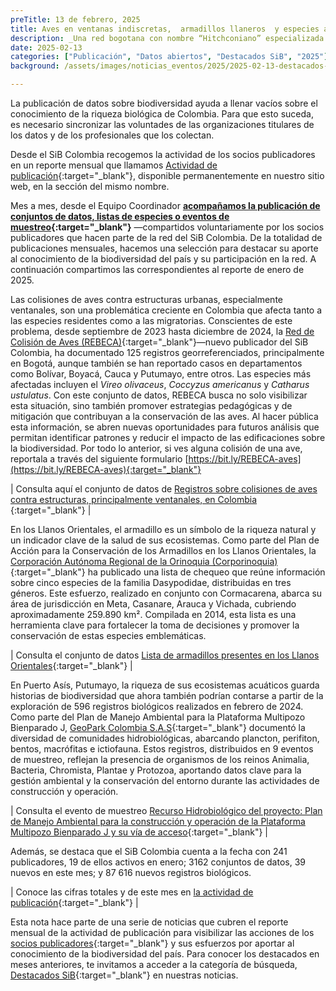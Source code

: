```yaml
---
preTitle: 13 de febrero, 2025
title: Aves en ventanas indiscretas,  armadillos llaneros  y especies acuáticas entre los destacados de enero del 2025
description: _Una red bogotana con nombre “Hitchconiano” especializada en la colisión de aves, dos corporaciones autónomas y una empresa sobresalieron en el primer mes del año._
date: 2025-02-13
categories: ["Publicación", "Datos abiertos", "Destacados SiB", "2025"]
background: /assets/images/noticias_eventos/2025/2025-02-13-destacados-enero-2025.png

---
```


La publicación de datos sobre biodiversidad ayuda a llenar vacíos sobre el conocimiento de la riqueza biológica de Colombia. Para que esto suceda, es necesario sincronizar las voluntades de las organizaciones titulares de los datos y de los profesionales que los colectan.

Desde el SiB Colombia recogemos la actividad de los socios publicadores en un reporte mensual que llamamos [Actividad de publicación](https://biodiversidad.co/comunidad/actividad-de-publicacion/){:target="_blank"}, disponible permanentemente en nuestro sitio web, en la sección del mismo nombre.

Mes a mes, desde el Equipo Coordinador **[acompañamos la publicación de conjuntos de datos, listas de especies o eventos de muestreo](https://biodiversidad.co/compartir/guia-para-publicar/){:target="_blank"}** —compartidos voluntariamente por los socios publicadores que hacen parte de la red del SiB Colombia. De la totalidad de publicaciones mensuales, hacemos una selección para destacar su aporte al conocimiento de la biodiversidad del país y su participación en la red. A continuación compartimos las correspondientes al reporte de enero de 2025.

Las colisiones de aves contra estructuras urbanas, especialmente ventanales, son una problemática creciente en Colombia que afecta tanto a las especies residentes como a las migratorias. Conscientes de este problema, desde septiembre de 2023 hasta diciembre de 2024, la [Red de Colisión de Aves (REBECA)](https://rebeca-aves.com/quienes-somos/){:target="_blank"}—nuevo publicador del SiB Colombia, ha documentado 125 registros georreferenciados, principalmente en Bogotá, aunque también se han reportado casos en departamentos como Bolívar, Boyacá, Cauca y Putumayo, entre otros. Las especies más afectadas incluyen el *Vireo olivaceus*, *Coccyzus americanus* y *Catharus ustulatus*. Con este conjunto de datos, REBECA busca no solo visibilizar esta situación, sino también promover estrategias pedagógicas y de mitigación que contribuyan a la conservación de las aves. Al hacer pública esta información, se abren nuevas oportunidades para futuros análisis que permitan identificar patrones y reducir el impacto de las edificaciones sobre la biodiversidad. Por todo lo anterior, si ves alguna colisión de una ave, reportala a través del siguiente formulario [https://bit.ly/REBECA-aves](https://bit.ly/REBECA-aves){:target="_blank"}

| Consulta aquí el conjunto de datos de [Registros sobre colisiones de aves contra estructuras, principalmente ventanales, en Colombia](https://biodiversidad.co/data/?datasetKey=7e2b9e0d-b268-4c31-8971-ab2171acf55) {:target="_blank"} |

En los Llanos Orientales, el armadillo es un símbolo de la riqueza natural y un indicador clave de la salud de sus ecosistemas. Como parte del Plan de Acción para la Conservación de los Armadillos en los Llanos Orientales, la [Corporación Autónoma Regional de la Orinoquia (Corporinoquia)](https://corporinoquia.gov.co/es/){:target="_blank"} ha publicado una lista de chequeo que reúne información sobre cinco especies de la familia Dasypodidae, distribuidas en tres géneros. Este esfuerzo, realizado en conjunto con Cormacarena, abarca su área de jurisdicción en Meta, Casanare, Arauca y Vichada, cubriendo aproximadamente 259.890 km². Compilada en 2014, esta lista es una herramienta clave para fortalecer la toma de decisiones y promover la conservación de estas especies emblemáticas.

| Consulta el conjunto de datos [Lista de armadillos presentes en los Llanos Orientales](https://biodiversidad.co/dataset/search?publishingOrg=66739018-f8c3-4902-96d5-82c0aec31d6a&type=){:target="_blank"} |

En Puerto Asís, Putumayo, la riqueza de sus ecosistemas acuáticos guarda historias de biodiversidad que ahora también podrían contarse a partir de la exploración de 596 registros biológicos realizados en febrero de 2024. Como parte del Plan de Manejo Ambiental para la Plataforma Multipozo Bienparado J, [GeoPark Colombia S.A.S](https://www.geo-park.com/es/){:target="_blank"} documentó la diversidad de comunidades hidrobiológicas, abarcando plancton, perifiton, bentos, macrófitas e ictiofauna. Estos registros, distribuidos en 9 eventos de muestreo, reflejan la presencia de organismos de los reinos Animalia, Bacteria, Chromista, Plantae y Protozoa, aportando datos clave para la gestión ambiental y la conservación del entorno durante las actividades de construcción y operación.

| Consulta el evento de muestreo [Recurso Hidrobiológico del proyecto: Plan de Manejo Ambiental para la construcción y operación de la Plataforma Multipozo Bienparado J y su vía de acceso](https://biodiversidad.co/data/?datasetKey=26c70b69-5d5f-4ab7-920f-1088fbe316c5.){:target="_blank"} |

Además, se destaca que el SiB Colombia cuenta a la fecha con 241 publicadores, 19 de ellos activos en enero; 3162 conjuntos de datos, 39 nuevos en este mes; y 87 616 nuevos registros biológicos. 

| Conoce las cifras totales y de este mes en [la actividad de publicación](https://biodiversidad.co/comunidad/actividad-de-publicacion/){:target="_blank"} |

Esta nota hace parte de una serie de noticias que cubren el reporte mensual de la actividad de publicación para visibilizar las acciones de los [socios publicadores](https://biodiversidad.co/comunidad/socios-publicadores/){:target="_blank"} y sus esfuerzos por aportar al conocimiento de la biodiversidad del país. Para conocer los destacados en meses anteriores, te invitamos a acceder a la categoría de búsqueda, [Destacados SiB](https://biodiversidad.co/news/?category=Destacados+SiB){:target="_blank"}  en nuestras noticias.
